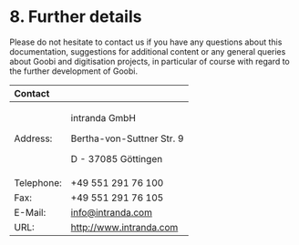 # 8. Further details

Please do not hesitate to contact us if you have any questions about this documentation, suggestions for additional content or any general queries about Goobi and digitisation projects, in particular of course with regard to the further development of Goobi.

<table>
  <thead>
    <tr>
      <th style="text-align:left"><b>Contact</b>
      </th>
      <th style="text-align:left"></th>
    </tr>
  </thead>
  <tbody>
    <tr>
      <td style="text-align:left">Address:</td>
      <td style="text-align:left">
        <p>intranda GmbH</p>
        <p>Bertha-von-Suttner Str. 9</p>
        <p>D - 37085 Göttingen</p>
      </td>
    </tr>
    <tr>
      <td style="text-align:left">Telephone:</td>
      <td style="text-align:left">+49 551 291 76 100</td>
    </tr>
    <tr>
      <td style="text-align:left">Fax:</td>
      <td style="text-align:left">+49 551 291 76 105</td>
    </tr>
    <tr>
      <td style="text-align:left">E-Mail:</td>
      <td style="text-align:left"><a href="mailto:info@intranda.com">info@intranda.com</a>
      </td>
    </tr>
    <tr>
      <td style="text-align:left">URL:</td>
      <td style="text-align:left"><a href="http://www.intranda.com">http://www.intranda.com</a>
      </td>
    </tr>
  </tbody>
</table>